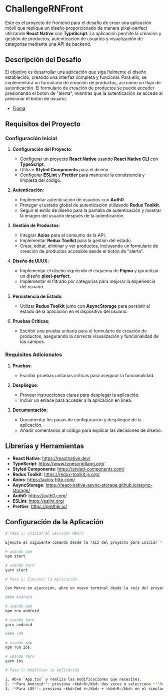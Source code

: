 # ChallengeRNFront

Este es el proyecto de frontend para el desafío de crear una aplicación móvil que replique un diseño proporcionado de manera pixel-perfect utilizando **React Native** con **TypeScript**. La aplicación permite la creación y gestión de productos, autenticación de usuarios y visualización de categorías mediante una API de backend.

## Descripción del Desafío

El objetivo es desarrollar una aplicación que siga fielmente el diseño establecido, creando una interfaz completa y funcional. Para ello, se implementará un formulario de creación de productos, así como un flujo de autenticación. El formulario de creación de productos se puede acceder presionando el botón de "alerta", mientras que la autenticación se accede al presionar el botón de usuario.

- [Figma](https://www.figma.com/design/wyEuQ8vu7rkx4kIfm5h9Zn/Coffee-Mobile-App-UI-Template-(Community)?node-id=0-1&t=fFryQwtdgeBl0kwf-0)

## Requisitos del Proyecto

### Configuración Inicial

1. **Configuración del Proyecto**:
   - Configurar un proyecto **React Native** usando **React Native CLI** con **TypeScript**.
   - Utilizar **Styled Components** para el diseño.
   - Configurar **ESLint** y **Prettier** para mantener la consistencia y limpieza del código.

2. **Autenticación**:
   - Implementar autenticación de usuarios con **Auth0**.
   - Proteger el estado global de autenticación utilizando **Redux Toolkit**.
   - Seguir el estilo de diseño para la pantalla de autenticación y mostrar la imagen del usuario después de la autenticación.

3. **Gestión de Productos**:
   - Integrar **Axios** para el consumo de la API.
   - Implementar **Redux Toolkit** para la gestión del estado.
   - Crear, editar, eliminar y ver productos, incluyendo un formulario de creación de productos accesible desde el botón de "alerta".

4. **Diseño de UI/UX**:
   - Implementar el diseño siguiendo el esquema de **Figma** y garantizar un diseño **pixel-perfect**.
   - Implementar el filtrado por categorías para mejorar la experiencia del usuario.

5. **Persistencia de Estado**:
   - Utilizar **Redux Toolkit** junto con **AsyncStorage** para persistir el estado de la aplicación en el dispositivo del usuario.

6. **Pruebas Críticas**:
   - Escribir una prueba unitaria para el formulario de creación de productos, asegurando la correcta visualización y funcionalidad de los campos.

### Requisitos Adicionales

1. **Pruebas**:
   - Escribir pruebas unitarias críticas para asegurar la funcionalidad.
   
2. **Despliegue**:
   - Proveer instrucciones claras para desplegar la aplicación.
   - Incluir un enlace para acceder a la aplicación en línea.

3. **Documentación**:
   - Documentar los pasos de configuración y despliegue de la aplicación.
   - Añadir comentarios al código para explicar las decisiones de diseño.

## Librerías y Herramientas

- **React Native**: https://reactnative.dev/
- **TypeScript**: https://www.typescriptlang.org/
- **Styled Components**: https://styled-components.com/
- **Redux Toolkit**: https://redux-toolkit.js.org/
- **Axios**: https://axios-http.com/
- **AsyncStorage**: https://react-native-async-storage.github.io/async-storage/
- **Auth0**: https://auth0.com/
- **ESLint**: https://eslint.org/
- **Prettier**: https://prettier.io/

## Configuración de la Aplicación

```bash
# Paso 1: Iniciar el Servidor Metro

Ejecuta el siguiente comando desde la raíz del proyecto para iniciar **Metro**, el servidor que empaqueta el código de **React Native**.

# usando npm
npm start

# usando Yarn
yarn start

# Paso 2: Ejecutar la Aplicación

Con Metro en ejecución, abre un nuevo terminal desde la raíz del proyecto y utiliza uno de los siguientes comandos para iniciar la aplicación en un dispositivo Android o iOS.

#### Android

# usando npm
npm run android

# usando Yarn
yarn android

#### iOS

# usando npm
npm run ios

# usando Yarn
yarn ios

# Paso 3: Modificar la Aplicación

1. Abre `App.tsx` y realiza las modificaciones que necesites.
2. **Para Android**: presiona <kbd>R</kbd> dos veces o selecciona **"Reload"** desde el menú de desarrollo para ver los cambios.
3. **Para iOS**: presiona <kbd>Cmd ⌘</kbd> + <kbd>R</kbd> en el simulador.
